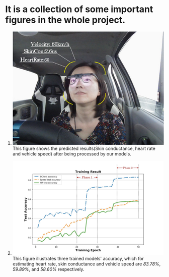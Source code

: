 # It is a collection of some important figures in the whole project.

1. ![process](process.png) 
This figure shows the predicted results(Skin conductance, heart rate and vehicle speed) after being processed by our models.

2. ![accuracy](Accuracy.jpg) 
This figure illustrates three trained models' accuracy, which for estimating heart rate, skin conductance and vehicle speed are *83.78%*, *59.89%*, and *58.60%* respectively.

